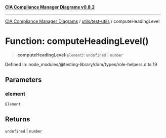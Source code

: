 [**CIA Compliance Manager Diagrams v0.8.2**](../../../README.md)

***

[CIA Compliance Manager Diagrams](../../../modules.md) / [utils/test-utils](../README.md) / computeHeadingLevel

# Function: computeHeadingLevel()

> **computeHeadingLevel**(`element`): `undefined` \| `number`

Defined in: node\_modules/@testing-library/dom/types/role-helpers.d.ts:19

## Parameters

### element

`Element`

## Returns

`undefined` \| `number`
